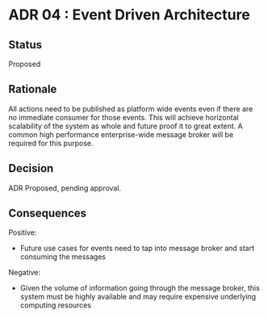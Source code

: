 # ADR 04 : Event Driven Architecture

## Status  
Proposed

## Rationale 

All actions need to be published as platform wide events even if there are no immediate consumer for those events. This will achieve horizontal scalability of the system as whole and future proof it to great extent. A common high performance enterprise-wide message broker will be required for this purpose.


## Decision
ADR Proposed, pending approval.

## Consequences  
Positive:
+ Future use cases for events need to tap into message broker and start consuming the messages

Negative:
+ Given the volume of information going through the message broker, this system must be highly available and may require expensive underlying computing resources

